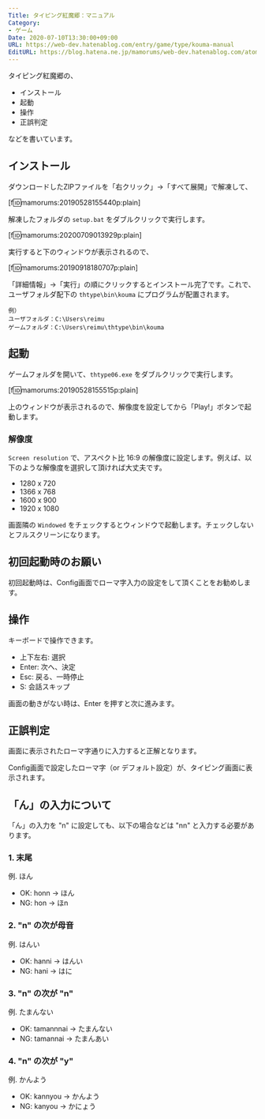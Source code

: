 ```yaml
---
Title: タイピング紅魔郷：マニュアル
Category:
- ゲーム
Date: 2020-07-10T13:30:00+09:00
URL: https://web-dev.hatenablog.com/entry/game/type/kouma-manual
EditURL: https://blog.hatena.ne.jp/mamorums/web-dev.hatenablog.com/atom/entry/17680117127170710374
---
```


タイピング紅魔郷の、

- インストール
- 起動
- 操作
- 正誤判定

などを書いています。


## インストール
ダウンロードしたZIPファイルを「右クリック」→「すべて展開」で解凍して、

[f:id:mamorums:20190528155440p:plain]

解凍したフォルダの `setup.bat` をダブルクリックで実行します。

[f:id:mamorums:20200709013929p:plain]

実行すると下のウィンドウが表示されるので、

[f:id:mamorums:20190918180707p:plain]

「詳細情報」→「実行」の順にクリックするとインストール完了です。これで、ユーザフォルダ配下の `thtype\bin\kouma` にプログラムが配置されます。

```
例）
ユーザフォルダ：C:\Users\reimu
ゲームフォルダ：C:\Users\reimu\thtype\bin\kouma
```


## 起動
ゲームフォルダを開いて、`thtype06.exe` をダブルクリックで実行します。

[f:id:mamorums:20190528155515p:plain]

上のウィンドウが表示されるので、解像度を設定してから「Play!」ボタンで起動します。

### 解像度
`Screen resolution` で、アスペクト比 16:9 の解像度に設定します。例えば、以下のような解像度を選択して頂ければ大丈夫です。

- 1280 x 720
- 1366 x 768
- 1600 x 900
- 1920 x 1080

画面隣の `Windowed` をチェックするとウィンドウで起動します。チェックしないとフルスクリーンになります。


## 初回起動時のお願い
初回起動時は、Config画面でローマ字入力の設定をして頂くことをお勧めします。


## 操作
キーボードで操作できます。

- 上下左右: 選択
- Enter: 次へ、決定
- Esc: 戻る、一時停止
- S: 会話スキップ

画面の動きがない時は、Enter を押すと次に進みます。


## 正誤判定
画面に表示されたローマ字通りに入力すると正解となります。

Config画面で設定したローマ字（or デフォルト設定）が、タイピング画面に表示されます。


## 「ん」の入力について
「ん」の入力を "n" に設定しても、以下の場合などは "nn" と入力する必要があります。

### 1. 末尾
例. ほん

- OK: honn -> ほん
- NG: hon -> ほn

### 2. "n" の次が母音
例. はんい

- OK: hanni -> はんい
- NG: hani -> はに

### 3. "n" の次が "n"
例. たまんない

- OK: tamannnai -> たまんない
- NG: tamannai -> たまんあい

### 4. "n" の次が "y"
例. かんよう

- OK: kannyou -> かんよう
- NG: kanyou -> かにょう
